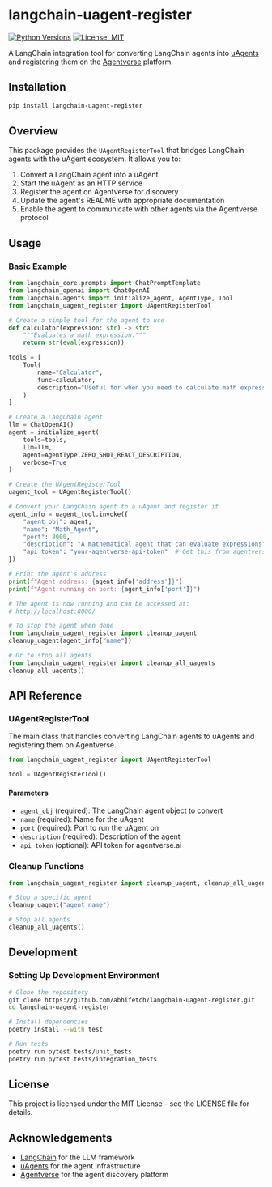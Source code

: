 # langchain-uagent-register

[![Python Versions](https://img.shields.io/pypi/pyversions/langchain-uagent-register.svg)](https://pypi.org/project/langchain-uagent-register/)
[![License: MIT](https://img.shields.io/badge/License-MIT-yellow.svg)](https://opensource.org/licenses/MIT)

A LangChain integration tool for converting LangChain agents into [uAgents](https://fetch.ai/products/uagent) and registering them on the [Agentverse](https://agentverse.ai) platform.

## Installation

```bash
pip install langchain-uagent-register
```

## Overview

This package provides the `UAgentRegisterTool` that bridges LangChain agents with the uAgent ecosystem. It allows you to:

1. Convert a LangChain agent into a uAgent
2. Start the uAgent as an HTTP service
3. Register the agent on Agentverse for discovery
4. Update the agent's README with appropriate documentation
5. Enable the agent to communicate with other agents via the Agentverse protocol

## Usage

### Basic Example

```python
from langchain_core.prompts import ChatPromptTemplate
from langchain_openai import ChatOpenAI
from langchain.agents import initialize_agent, AgentType, Tool
from langchain_uagent_register import UAgentRegisterTool

# Create a simple tool for the agent to use
def calculator(expression: str) -> str:
    """Evaluates a math expression."""
    return str(eval(expression))

tools = [
    Tool(
        name="Calculator",
        func=calculator,
        description="Useful for when you need to calculate math expressions"
    )
]

# Create a LangChain agent
llm = ChatOpenAI()
agent = initialize_agent(
    tools=tools,
    llm=llm,
    agent=AgentType.ZERO_SHOT_REACT_DESCRIPTION,
    verbose=True
)

# Create the UAgentRegisterTool
uagent_tool = UAgentRegisterTool()

# Convert your LangChain agent to a uAgent and register it
agent_info = uagent_tool.invoke({
    "agent_obj": agent,
    "name": "Math_Agent",
    "port": 8000,
    "description": "A mathematical agent that can evaluate expressions",
    "api_token": "your-agentverse-api-token"  # Get this from agentverse.ai
})

# Print the agent's address
print(f"Agent address: {agent_info['address']}")
print(f"Agent running on port: {agent_info['port']}")

# The agent is now running and can be accessed at:
# http://localhost:8000/

# To stop the agent when done
from langchain_uagent_register import cleanup_uagent
cleanup_uagent(agent_info["name"])

# Or to stop all agents
from langchain_uagent_register import cleanup_all_uagents
cleanup_all_uagents()
```

## API Reference

### UAgentRegisterTool

The main class that handles converting LangChain agents to uAgents and registering them on Agentverse.

```python
from langchain_uagent_register import UAgentRegisterTool

tool = UAgentRegisterTool()
```

#### Parameters

- `agent_obj` (required): The LangChain agent object to convert
- `name` (required): Name for the uAgent
- `port` (required): Port to run the uAgent on
- `description` (required): Description of the agent
- `api_token` (optional): API token for agentverse.ai

### Cleanup Functions

```python
from langchain_uagent_register import cleanup_uagent, cleanup_all_uagents

# Stop a specific agent
cleanup_uagent("agent_name")

# Stop all agents
cleanup_all_uagents()
```

## Development

### Setting Up Development Environment

```bash
# Clone the repository
git clone https://github.com/abhifetch/langchain-uagent-register.git
cd langchain-uagent-register

# Install dependencies
poetry install --with test

# Run tests
poetry run pytest tests/unit_tests
poetry run pytest tests/integration_tests
```

## License

This project is licensed under the MIT License - see the LICENSE file for details.

## Acknowledgements

- [LangChain](https://github.com/langchain-ai/langchain) for the LLM framework
- [uAgents](https://github.com/fetchai/uAgents) for the agent infrastructure
- [Agentverse](https://agentverse.ai) for the agent discovery platform 